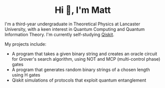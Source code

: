 <h1 align="center">Hi 👋, I'm Matt</h1>

I'm a third-year undergraduate in Theoretical Physics at Lancaster University, with a keen interest in Quantum Computing and Quantum Information Theory. I'm currently self-studying [Qiskit](https://qiskit.org/learn/).

My projects include:
* A program that takes a given binary string and creates an oracle circuit for Grover's search algorithm, using NOT and MCP (multi-control phase) gates
* A program that generates random binary strings of a chosen length using H gates
* Qiskit simulations of protocols that exploit quantum entanglement
